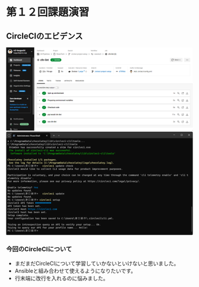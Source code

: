 # 第１２回課題演習
## CircleCIのエビデンス
![](images/2024-02-07_20h22_20.png)
![](images/2024-02-07_21h26_05.png)


### 今回のCircleCIについて
- まだまだCircleCIについて学習していかないといけないと思いました。
- Ansibleと組み合わせて使えるようになりたいです。
- 行末端に改行を入れるのに悩みました。

